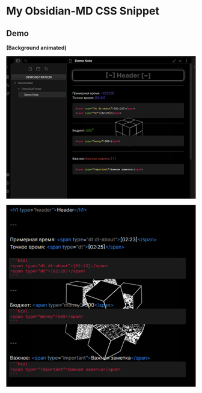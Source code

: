 # My Obsidian-MD CSS Snippet

## Demo

**(Background animated)**

![Full Window](preview/demo.png)

![Html highlight](preview/html-highlight.png)
